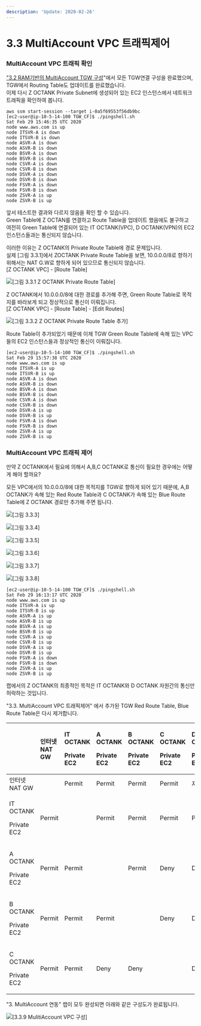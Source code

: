 ```yaml
---
description: 'Update: 2020-02-26'
---
```


# 3.3 MultiAccount VPC 트래픽제어

### MultiAccount VPC 트래픽 확인

["3.2 RAM기반의 MultiAccount TGW 구성](3.2.ram-multiaccount-tgw.md#ram-resource-access-manager-overview)"에서 모든 TGW연결 구성을 완료했으며, TGW에서 Routing Table도 업데이트를 완료했습니다.  
이제 다시 Z OCTANK Private Subnet에 생성되어 있는 EC2 인스턴스에서 네트워크 트래픽을 확인하여 봅니다.

```text
aws ssm start-session --target i-0a5f69553f56db9bc
[ec2-user@ip-10-5-14-100 TGW_CF]$ ./pingshell.sh
Sat Feb 29 15:46:35 UTC 2020
node www.aws.com is up
node ITSVR-A is down
node ITSVR-B is down
node ASVR-A is down
node ASVR-B is down
node BSVR-A is down
node BSVR-B is down
node CSVR-A is down
node CSVR-B is down
node DSVR-A is down
node DSVR-B is down
node FSVR-A is down
node FSVR-B is down
node ZSVR-A is up
node ZSVR-B is up
```

앞서 테스트한 결과와 다르지 않음을 확인 할 수 있습니다.  
 Green Table에 Z OCTAN를 연결하고 Route Table을 업데이트 했음에도 불구하고 여전히 Green Table에 연결되어 있는 IT OCTANK\(VPC\), D OCTANK\(VPN\)의 EC2 인스턴스들과는 통신되지 않습니다.

이러한 이유는 Z OCTANK의 Private Route Table에 경로 문제입니다.  
실제 \[그림 3.3.1\]에서  ZOCTANK Private Route Table을 보면, 10.0.0.0/8로 향하기 위해서는 NAT G.W로 향하게 되어 있으므로 통신되지 않습니다.  
\[Z OCTANK VPC\] - \[Route Table\]

![\[&#xADF8;&#xB9BC; 3.3.1 Z OCTANK Private Route Table\]](../.gitbook/assets/3.3.1.zoctank_private_rt_check.png)

Z OCTANK에서 10.0.0.0/8에 대한 경로를 추가해 주면, Green Route Table로 목적지를 바라보게 되고 정상적으로 통신이 이뤄집니다.  
\[Z OCTANK VPC\] - \[Route Table\] - \[Edit Routes\]

![\[&#xADF8;&#xB9BC; 3.3.2 Z OCTANK Private Route Table &#xCD94;&#xAC00;\]](../.gitbook/assets/3.3.2.zoctank_private_rt_edit.png)

Route Table이 추가되었기 때문에 이제 TGW Green Route Table에 속해 있는 VPC들의 EC2 인스턴스들과 정상적인 통신이 이뤄집니다.

```text
[ec2-user@ip-10-5-14-100 TGW_CF]$ ./pingshell.sh
Sat Feb 29 15:57:38 UTC 2020
node www.aws.com is up
node ITSVR-A is up
node ITSVR-B is up
node ASVR-A is down
node ASVR-B is down
node BSVR-A is down
node BSVR-B is down
node CSVR-A is down
node CSVR-B is down
node DSVR-A is up
node DSVR-B is up
node FSVR-A is down
node FSVR-B is down
node ZSVR-A is up
node ZSVR-B is up
```

### MultiAccount VPC 트래픽 제어 

만약 Z OCTANK에서 필요에 의해서 A,B,C OCTANK로 통신이 필요한 경우에는 어떻게 해야 할까요?

모든 VPC에서의 10.0.0.0/8에 대한 목적지를 TGW로 향하게 되어 있기 때문에, A,B OCTANK가 속해 있는 Red Route Table과 C OCTANK가 속해 있는 Blue Route Table에 Z OCTANK 경로만 추가해 주면 됩니다.

![\[&#xADF8;&#xB9BC; 3.3.3\]](../.gitbook/assets/3.3.3.blue_table_add1.png)

![\[&#xADF8;&#xB9BC; 3.3.4\]](../.gitbook/assets/3.3.4.blue_table_add2.png)

![\[&#xADF8;&#xB9BC; 3.3.5\]](../.gitbook/assets/3.3.5.blue_table_add3.png)

![\[&#xADF8;&#xB9BC; 3.3.6\]](../.gitbook/assets/3.3.6.red_table_add1.png)

![\[&#xADF8;&#xB9BC; 3.3.7\]](../.gitbook/assets/3.3.7.red_table_add2.png)



![\[&#xADF8;&#xB9BC; 3.3.8\]](../.gitbook/assets/3.3.8.red_table_add3.png)



```text
[ec2-user@ip-10-5-14-100 TGW_CF]$ ./pingshell.sh
Sat Feb 29 16:13:17 UTC 2020
node www.aws.com is up
node ITSVR-A is up
node ITSVR-B is up
node ASVR-A is up
node ASVR-B is up
node BSVR-A is up
node BSVR-B is up
node CSVR-A is up
node CSVR-B is up
node DSVR-A is up
node DSVR-B is up
node FSVR-A is down
node FSVR-B is down
node ZSVR-A is up
node ZSVR-B is up
```

랩에서의 Z OCTANK의 최종적인 목적은 IT OCTANK와 D OCTANK 자원간의 통신만 허락하는 것입니다. 

"3.3. MultiAccount VPC 트래픽제어" 에서 추가된 TGW Red Route Table, Blue Route Table은 다시 제거합니다.



<table>
  <thead>
    <tr>
      <th style="text-align:left"></th>
      <th style="text-align:left">&#xC778;&#xD130;&#xB137; NAT GW</th>
      <th style="text-align:left">
        <p>IT OCTANK</p>
        <p>Private EC2</p>
      </th>
      <th style="text-align:left">
        <p>A OCTANK</p>
        <p>Private EC2</p>
      </th>
      <th style="text-align:left">
        <p>B OCTANK</p>
        <p>Private EC2</p>
      </th>
      <th style="text-align:left">
        <p>C OCTANK</p>
        <p>Private EC2</p>
      </th>
      <th style="text-align:left">
        <p>D OCTANK</p>
        <p>Private EC2</p>
      </th>
      <th style="text-align:left">
        <p>ZOCTANK</p>
        <p>Private EC2</p>
      </th>
    </tr>
  </thead>
  <tbody>
    <tr>
      <td style="text-align:left">&#xC778;&#xD130;&#xB137; NAT GW</td>
      <td style="text-align:left"></td>
      <td style="text-align:left">Permit</td>
      <td style="text-align:left">Permit</td>
      <td style="text-align:left">Permit</td>
      <td style="text-align:left">Permit</td>
      <td style="text-align:left">&#xC790;&#xCCB4; IGW</td>
      <td style="text-align:left">&#xC790;&#xCCB4; IGW</td>
    </tr>
    <tr>
      <td style="text-align:left">
        <p>IT OCTANK</p>
        <p>Private EC2</p>
      </td>
      <td style="text-align:left">Permit</td>
      <td style="text-align:left"></td>
      <td style="text-align:left">Permit</td>
      <td style="text-align:left">Permit</td>
      <td style="text-align:left">Permit</td>
      <td style="text-align:left">Permit</td>
      <td style="text-align:left">Permit</td>
    </tr>
    <tr>
      <td style="text-align:left">
        <p>A OCTANK</p>
        <p>Private EC2</p>
      </td>
      <td style="text-align:left">Permit</td>
      <td style="text-align:left">Permit</td>
      <td style="text-align:left"></td>
      <td style="text-align:left">Permit</td>
      <td style="text-align:left">Deny</td>
      <td style="text-align:left">Deny</td>
      <td style="text-align:left">Deny</td>
    </tr>
    <tr>
      <td style="text-align:left">
        <p>B OCTANK</p>
        <p>Private EC2</p>
      </td>
      <td style="text-align:left">Permit</td>
      <td style="text-align:left">Permit</td>
      <td style="text-align:left">Permit</td>
      <td style="text-align:left"></td>
      <td style="text-align:left">Deny</td>
      <td style="text-align:left">Deny</td>
      <td style="text-align:left">Deny</td>
    </tr>
    <tr>
      <td style="text-align:left">
        <p>C OCTANK</p>
        <p>Private EC2</p>
      </td>
      <td style="text-align:left">Permit</td>
      <td style="text-align:left">Permit</td>
      <td style="text-align:left">Deny</td>
      <td style="text-align:left">Deny</td>
      <td style="text-align:left"></td>
      <td style="text-align:left">Deny</td>
      <td style="text-align:left">Permit</td>
    </tr>
  </tbody>
</table>"3. MultiAccount 연동" 랩이 모두 완성되면 아래와 같은 구성도가 완료됩니다. 

![\[3.3.9 MulitiAccount VPC &#xAD6C;&#xC131;\]](../.gitbook/assets/3.3.9.ram_topology.png)

